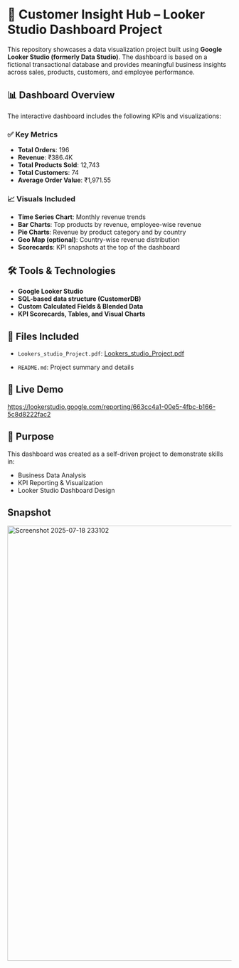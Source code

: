 # 🧩 Customer Insight Hub – Looker Studio Dashboard Project

This repository showcases a data visualization project built using **Google Looker Studio (formerly Data Studio)**. The dashboard is based on a fictional transactional database and provides meaningful business insights across sales, products, customers, and employee performance.

## 📊 Dashboard Overview

The interactive dashboard includes the following KPIs and visualizations:

### ✅ Key Metrics
- **Total Orders**: 196  
- **Revenue**: ₹386.4K  
- **Total Products Sold**: 12,743  
- **Total Customers**: 74  
- **Average Order Value**: ₹1,971.55

### 📈 Visuals Included
- **Time Series Chart**: Monthly revenue trends  
- **Bar Charts**: Top products by revenue, employee-wise revenue  
- **Pie Charts**: Revenue by product category and by country  
- **Geo Map (optional)**: Country-wise revenue distribution  
- **Scorecards**: KPI snapshots at the top of the dashboard

## 🛠️ Tools & Technologies
- **Google Looker Studio**
- **SQL-based data structure (CustomerDB)**
- **Custom Calculated Fields & Blended Data**
- **KPI Scorecards, Tables, and Visual Charts**

## 📂 Files Included
- `Lookers_studio_Project.pdf`:
 [Lookers_studio_Project.pdf](https://github.com/user-attachments/files/21321317/Lookers_studio_Project.pdf)


- `README.md`: Project summary and details

## 🔗 Live Demo 
https://lookerstudio.google.com/reporting/663cc4a1-00e5-4fbc-b166-5c8d8222fac2


## 📌 Purpose
This dashboard was created as a self-driven project to demonstrate skills in:
- Business Data Analysis
- KPI Reporting & Visualization
- Looker Studio Dashboard Design

## Snapshot


<img width="1122" height="979" alt="Screenshot 2025-07-18 233102" src="https://github.com/user-attachments/assets/8be53539-e82d-4cab-aaaf-6775288ed376" />
